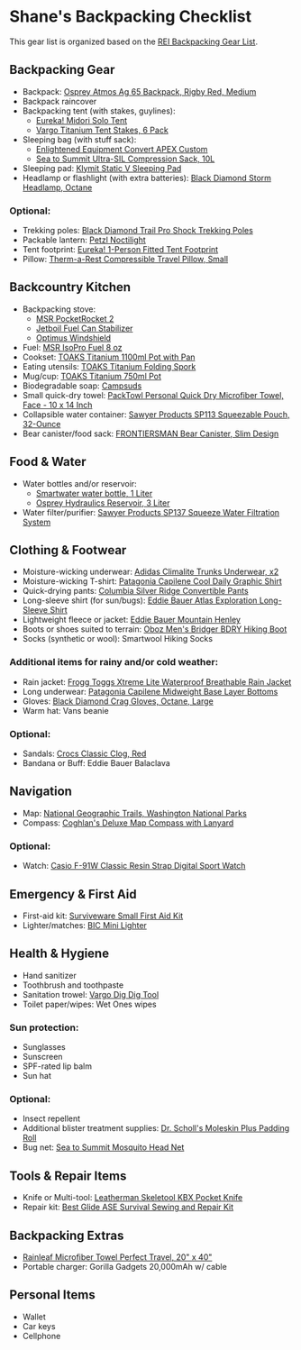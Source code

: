 # Shane's Backpacking Checklist

This gear list is organized based on the [REI Backpacking Gear List](https://www.rei.com/learn/expert-advice/backpacking-checklist.html).

## Backpacking Gear
- Backpack: [Osprey Atmos Ag 65 Backpack, Rigby Red, Medium](https://www.amazon.com/gp/product/B077K5HGHW)
- Backpack raincover
- Backpacking tent (with stakes, guylines): 
  - [Eureka! Midori Solo Tent](https://eurekacamping.johnsonoutdoors.com/tents/backpacking/midori-solo-tent)
  - [Vargo Titanium Tent Stakes, 6 Pack](https://www.amazon.com/gp/product/B001OPKGAO)
- Sleeping bag (with stuff sack): 
  - [Enlightened Equipment Convert APEX Custom](https://enlightenedequipment.com/convert-apex-custom/)
  - [Sea to Summit Ultra-SIL Compression Sack, 10L](https://www.amazon.com/gp/product/B000NQDH1U)
- Sleeping pad: [Klymit Static V Sleeping Pad](https://www.amazon.com/gp/product/B007RFG0NM)
- Headlamp or flashlight (with extra batteries): [Black Diamond Storm Headlamp, Octane](https://www.amazon.com/gp/product/B06WVK7LZS)

### Optional:
- Trekking poles: [Black Diamond Trail Pro Shock Trekking Poles](https://www.amazon.com/gp/product/B00H58EGVO)
- Packable lantern: [Petzl Noctilight](https://www.amazon.com/gp/product/B01KYTT642)
- Tent footprint: [Eureka! 1-Person Fitted Tent Footprint](https://www.amazon.com/gp/product/B07KTCLGRH)
- Pillow: [Therm-a-Rest Compressible Travel Pillow, Small](https://www.amazon.com/gp/product/B01MQLSI1M)

## Backcountry Kitchen
- Backpacking stove: 
  - [MSR PocketRocket 2](https://www.amazon.com/gp/product/B01N5O7551)
  - [Jetboil Fuel Can Stabilizer](https://www.amazon.com/gp/product/B00MUYUDC4)
  - [Optimus Windshield](https://www.amazon.com/gp/product/B00F5EUL7S)
- Fuel: [MSR IsoPro Fuel 8 oz](https://www.amazon.com/gp/product/B00T3HECDM)
- Cookset: [TOAKS Titanium 1100ml Pot with Pan](https://www.amazon.com/gp/product/B009MZHRKU)
- Eating utensils: [TOAKS Titanium Folding Spork](https://www.amazon.com/gp/product/B00GLD8SYA)
- Mug/cup: [TOAKS Titanium 750ml Pot](https://www.amazon.com/gp/product/B009B98FGW)
- Biodegradable soap: [Campsuds](https://www.amazon.com/gp/product/B000TTL8GC)
- Small quick-dry towel: [PackTowl Personal Quick Dry Microfiber Towel, Face - 10 x 14 Inch](https://www.amazon.com/gp/product/B01MTOARTS)
- Collapsible water container: [Sawyer Products SP113 Squeezable Pouch, 32-Ounce](https://www.amazon.com/gp/product/B005SO8RQM)
- Bear canister/food sack: [FRONTIERSMAN Bear Canister, Slim Design](https://www.amazon.com/gp/product/B07B87GKZ1)

## Food & Water
- Water bottles and/or reservoir: 
  - [Smartwater water bottle, 1 Liter](https://www.amazon.com/gp/product/B000WGBH1S)
  - [Osprey Hydraulics Reservoir, 3 Liter](https://www.amazon.com/gp/product/B017JFWZ4W)
- Water filter/purifier: [Sawyer Products SP137 Squeeze Water Filtration System](https://www.amazon.com/gp/product/B00WG9AFW6)

## Clothing & Footwear
- Moisture-wicking underwear: [Adidas Climalite Trunks Underwear, x2](https://www.amazon.com/gp/product/B07KZ78634)
- Moisture-wicking T-shirt: [Patagonia Capilene Cool Daily Graphic Shirt](https://www.patagonia.com/product/mens-capilene-cool-daily-graphic-shirt/45235.html)
- Quick-drying pants: [Columbia Silver Ridge Convertible Pants](https://www.rei.com/product/146669)
- Long-sleeve shirt (for sun/bugs): [Eddie Bauer Atlas Exploration Long-Sleeve Shirt](https://www.eddiebauer.com/p/12924204)
- Lightweight fleece or jacket: [Eddie Bauer Mountain Henley](https://www.eddiebauer.com/p/13302332)
- Boots or shoes suited to terrain: [Oboz Men's Bridger BDRY Hiking Boot](https://www.amazon.com/gp/product/B00FJ2LL1Q)
- Socks (synthetic or wool): Smartwool Hiking Socks

### Additional items for rainy and/or cold weather:
- Rain jacket: [Frogg Toggs Xtreme Lite Waterproof Breathable Rain Jacket](https://www.amazon.com/gp/product/B077H5N6M5)
- Long underwear: [Patagonia Capilene Midweight Base Layer Bottoms](https://www.rei.com/product/155316)
- Gloves: [Black Diamond Crag Gloves, Octane, Large](https://www.amazon.com/gp/product/B019C25E9I)
- Warm hat: Vans beanie

### Optional:
- Sandals: [Crocs Classic Clog, Red](https://www.amazon.com/dp/B00HB55PZW)
- Bandana or Buff: Eddie Bauer Balaclava

## Navigation
- Map: [National Geographic Trails, Washington National Parks](https://www.amazon.com/gp/product/1597756024)
- Compass: [Coghlan's Deluxe Map Compass with Lanyard](https://www.amazon.com/gp/product/B000E22D6I)

### Optional:
- Watch: [Casio F-91W Classic Resin Strap Digital Sport Watch](https://www.amazon.com/gp/product/B000GAWSDG)

## Emergency & First Aid
- First-aid kit: [Surviveware Small First Aid Kit](https://www.amazon.com/gp/product/B01HGSLB6K)
- Lighter/matches: [BIC Mini Lighter](https://www.amazon.com/gp/product/B00863XN4I)

## Health & Hygiene
- Hand sanitizer
- Toothbrush and toothpaste
- Sanitation trowel: [Vargo Dig Dig Tool](https://www.amazon.com/gp/product/B072N2N9RH)
- Toilet paper/wipes: Wet Ones wipes

### Sun protection:
- Sunglasses
- Sunscreen
- SPF-rated lip balm
- Sun hat

### Optional:
- Insect repellent
- Additional blister treatment supplies: [Dr. Scholl's Moleskin Plus Padding Roll](https://www.amazon.com/gp/product/B007W9MGLI)
- Bug net: [Sea to Summit Mosquito Head Net](https://www.amazon.com/gp/product/B000NSZ3WY)

## Tools & Repair Items
- Knife or Multi-tool: [Leatherman Skeletool KBX Pocket Knife](https://www.amazon.com/gp/product/B071VN2R3L)
- Repair kit: [Best Glide ASE Survival Sewing and Repair Kit](https://www.amazon.com/gp/product/B004IAEFXQ)

## Backpacking Extras
- [Rainleaf Microfiber Towel Perfect Travel, 20" x 40"](https://www.amazon.com/gp/product/B01A4ZXX5Y)
- Portable charger: Gorilla Gadgets 20,000mAh w/ cable

## Personal Items
- Wallet
- Car keys
- Cellphone
